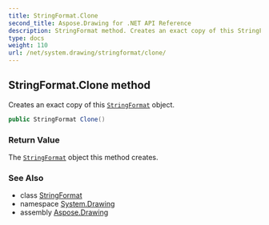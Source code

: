 ```yaml
---
title: StringFormat.Clone
second_title: Aspose.Drawing for .NET API Reference
description: StringFormat method. Creates an exact copy of this StringFormat object
type: docs
weight: 110
url: /net/system.drawing/stringformat/clone/
---
```

## StringFormat.Clone method

Creates an exact copy of this [`StringFormat`](../) object.

```csharp
public StringFormat Clone()
```

### Return Value

The [`StringFormat`](../) object this method creates.

### See Also

* class [StringFormat](../)
* namespace [System.Drawing](../../stringformat/)
* assembly [Aspose.Drawing](../../../)


